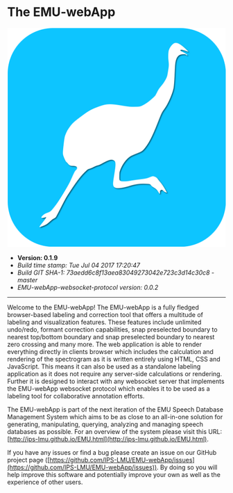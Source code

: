 # The EMU-webApp

<!---
author: Raphael Winkelmann
-->

![icon](assets/EMU-webAppIcon-roundCorners.svg)


- **Version: 0.1.9**
- *Build time stamp: Tue Jul 04 2017 17:20:47*
- *Build GIT SHA-1: 73aedd6c8f13aea83049273042e723c3d14c30c8 - master*
- *EMU-webApp-websocket-protocol version: 0.0.2*

--------------------- 

Welcome to the EMU-webApp! The EMU-webApp is a fully fledged browser-based labeling and correction tool that offers a 
multitude of labeling and visualization features. These features include unlimited undo/redo, formant correction 
capabilities, snap preselected boundary to nearest top/bottom boundary and snap preselected boundary to nearest zero 
crossing and many more. The web application is able to render everything directly in clients browser which includes the 
calculation and rendering of the spectrogram as it is written entirely using HTML, CSS and JavaScript. This means it 
can also be used as a standalone labeling application as it does not require any server-side calculations or rendering. 
Further it is designed to interact with any websocket server that implements the EMU-webApp websocket protocol which 
enables it to be used as a labeling tool for collaborative annotation efforts.

The EMU-webApp is part of the next iteration of the EMU Speech Database Management System which aims to be as close to 
an all-in-one solution for generating, manipulating, querying, analyzing and managing speech databases as possible. For 
an overview of the system please visit this URL: [http://ips-lmu.github.io/EMU.html](http://ips-lmu.github.io/EMU.html).

If you have any issues or find a bug please create an issue on our GitHub project page  ([https://github.com/IPS-LMU/EMU-webApp/issues](https://github.com/IPS-LMU/EMU-webApp/issues)). By doing so you will help improve this software and potentially improve your own as well as the experience of other users.
